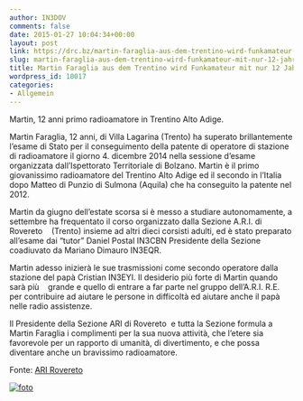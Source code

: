 ```yaml
---
author: IN3DOV
comments: false
date: 2015-01-27 10:04:34+00:00
layout: post
link: https://drc.bz/martin-faraglia-aus-dem-trentino-wird-funkamateur-mit-nur-12-jahren/
slug: martin-faraglia-aus-dem-trentino-wird-funkamateur-mit-nur-12-jahren
title: Martin Faraglia aus dem Trentino wird Funkamateur mit nur 12 Jahren
wordpress_id: 10017
categories:
- Allgemein
---
```


Martin, 12 anni primo radioamatore in Trentino Alto Adige.


Martin Faraglia, 12 anni, di Villa Lagarina (Trento) ha superato brillantemente l’esame di Stato per il conseguimento della patente di operatore di stazione di radioamatore il giorno 4. dicembre 2014 nella sessione d’esame organizzata dall’Ispettorato Territoriale di Bolzano. Martin è il primo giovanissimo radioamatore del Trentino Alto Adige ed il secondo in l’Italia dopo Matteo di Punzio di Sulmona (Aquila) che ha conseguito la patente nel 2012.




Martin da giugno dell’estate scorsa si è messo a studiare autonomamente, a settembre ha frequentato il corso organizzato dalla Sezione A.R.I. di Rovereto    (Trento) insieme ad altri dieci corsisti adulti, ed è stato preparato all’esame dai “tutor” Daniel Postal IN3CBN Presidente della Sezione coadiuvato da Mariano Dimauro IN3EQR.




Martin adesso inizierà le sue trasmissioni come secondo operatore dalla stazione del papà Cristian IN3EYI. Il desiderio più forte di Martin quando sarà più    grande e quello di entrare a far parte nel gruppo dell’A.R.I. R.E. per contribuire ad aiutare le persone in difficoltà ed aiutare anche il papà nelle radio assistenze.




Il Presidente della Sezione ARI di Rovereto  e tutta la Sezione formula a Martin Faraglia i complimenti per la sua nuova attività, che l’etere sia favorevole per un rapporto di umanità, di divertimento, e che possa diventare anche un bravissimo radioamatore.


Fonte: [ARI Rovereto](http://www.arirovereto.it/)

[![foto](https://drc.bz/wp-content/uploads/2015/01/foto.jpg)](https://drc.bz/wp-content/uploads/2015/01/foto.jpg)


